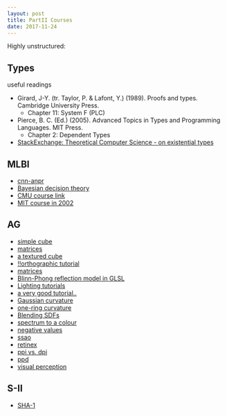 ```yaml
---
layout: post
title: PartII Courses
date: 2017-11-24
---
```


Highly unstructured:

## Types
useful readings
* Girard, J-Y. (tr. Taylor, P. & Lafont, Y.) (1989). Proofs and types. Cambridge University Press.
    * Chapter 11: System F (PLC) 
* Pierce, B. C. (Ed.) (2005). Advanced Topics in Types and Programming Languages. MIT Press.
    * Chapter 2: Dependent Types
* [StackExchange: Theoretical Computer Science - on existential types](https://cstheory.stackexchange.com/questions/32515/universal-and-existential-types)

## MLBI
* [cnn-anpr](https://matthewearl.github.io/2016/05/06/cnn-anpr)
* [Bayesian decision theory](http://www.cogsci.ucsd.edu/~ajyu/Teaching/Tutorials/bayes_dt.pdf)
* [CMU course link](https://www.cs.cmu.edu/afs/cs/academic/class/15782-f06/)
* [MIT course in 2002](https://ocw.mit.edu/courses/electrical-engineering-and-computer-science/6-825-techniques-in-artificial-intelligence-sma-5504-fall-2002/index.htm)

## AG
* [simple cube](https://www.tutorialspoint.com/jogl/jogl_3d_cube.htm)
* [matrices](https://solarianprogrammer.com/2013/05/22/opengl-101-matrices-projection-view-model/)
* [a textured cube](http://www.opengl-tutorial.org/beginners-tutorials/tutorial-5-a-textured-cube/)
* [!!orthographic tutorial](https://tutorialedge.net/java/lwjgl3/lwjgl-3-orthographic-camera-tutorial/)
* [matrices](http://www.opengl-tutorial.org/beginners-tutorials/tutorial-3-matrices/#the-model-view-and-projection-matrices)
* [Blinn-Phong reflection model in GLSL](http://sunandblackcat.com/tipFullView.php?l=eng&topicid=30&topic=Phong-Lighting)
* [Lighting tutorials](https://learnopengl.com/Lighting/Colors)
* [a very good tutorial..](https://learnopengl.com)
* [Gaussian curvature](https://math.stackexchange.com/questions/70210/is-there-any-easy-way-to-understand-the-definition-of-gaussian-curvature)
* [one-ring curvature](https://computergraphics.stackexchange.com/questions/1718/what-is-the-simplest-way-to-compute-principal-curvature-for-a-mesh-triangle)
* [Blending SDFs](http://www.iquilezles.org/www/articles/smin/smin.htm)
* [spectrum to a colour](https://scipython.com/blog/converting-a-spectrum-to-a-colour/)
* [negative values](https://photo.stackexchange.com/questions/67990/what-should-i-do-with-negative-values-when-computing-srgb-colors-from-spectra)
* [ssao](https://www.gamedev.net/articles/programming/graphics/a-simple-and-practical-approach-to-ssao-r2753/)
* [retinex](https://dragon.larc.nasa.gov/retinex/757/)
* [ppi vs. dpi](https://99designs.co.uk/blog/tips-en-gb/ppi-vs-dpi-whats-the-difference/)
* [ppd](https://www.toptal.com/designers/ui/the-industry-could-do-without-pixel-density-and-ppi-marketing)
* [visual perception](http://www.ics.uci.edu/~majumder/vispercep/vispercep.htm)

## S-II
* [SHA-1](https://www.youtube.com/watch?v=DMtFhACPnTY)
